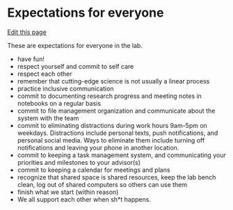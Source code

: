 # Expectations for everyone

[Edit this page](https://github.com/DrK-Lo/lotterhoslabprotocols/edit/gh-pages/general_expectations.md)

These are expectations for everyone in the lab.

- have fun!
- respect yourself and commit to self care
- respect each other
- remember that cutting-edge science is not usually a linear process 
- practice inclusive communication
- commit to documenting research progress and meeting notes in notebooks on a regular basis
- commit to file management organization and communicate about the system with the team
- commit to eliminating distractions during work hours 9am-5pm on weekdays. Distractions include personal texts, push notifications, and personal social media. Ways to eliminate them include turning off notifications and leaving your phone in another location.
- commit to keeping a task management system, and communicating your priorities and milestones to your advisor(s)
- commit to keeping a calendar for meetings and plans
- recognize that shared space is shared resources, keep the lab bench clean, log out of shared computers so others can use them
- finish what we start (within reason)
- We all support each other when sh\*t happens.
